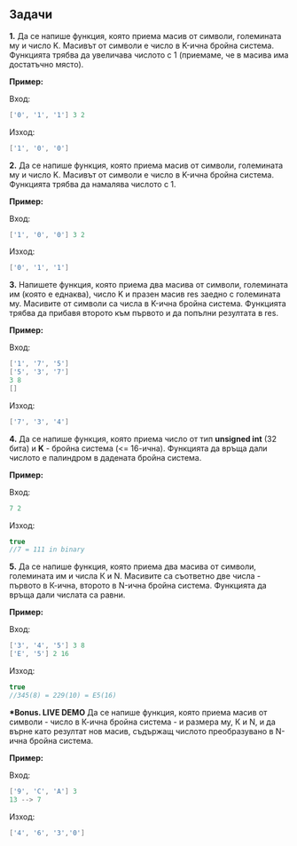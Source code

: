 ## Задачи

**1.** Да се напише функция, която приема масив от символи, големината му и число K. Масивът от символи е число в K-ична бройна система.
Функцията трябва да увеличава числото с 1 (приемаме, че в масива има достатъчно място). 

**Пример:**

Вход:
```c++
['0', '1', '1'] 3 2
```

Изход:
```c++
['1', '0', '0']
```

**2.** Да се напише функция, която приема масив от символи, големината му и число K. Масивът от символи е число в K-ична бройна система.
Функцията трябва да намалява числото с 1. 

**Пример:**

Вход:
```c++
['1', '0', '0'] 3 2
```

Изход:
```c++
['0', '1', '1']
```

**3.** Напишете функция, която приема два масива от символи, големината им (която е еднаква), число K и празен масив res заедно с големината му. Масивите от символи са числа в K-ична бройна система.
Функцията трябва да прибавя второто към първото и да попълни резултата в res.

**Пример:**

Вход:
```c++
['1', '7', '5'] 
['5', '3', '7']
3 8
[]
```

Изход:
```c++
['7', '3', '4']
```


**4.**  Да се напише функция, която приема число от тип **unsigned int** (32 бита) и **K** - бройна система (<= 16-ична). Функцията да връща дали числото е палиндром в дадената бройна система.

**Пример:**

Вход:
```c++
7 2
```

Изход:
```c++
true
//7 = 111 in binary
```

**5.**  Да се напише функция, която приема два масива от символи, големината им и числа К и N. Масивите са съответно две числа - първото в К-ична, второто в N-ична бройна система. Функцията да връща дали числата са равни.

**Пример:**

Вход:
```c++
['3', '4', '5'] 3 8
['E', '5'] 2 16
```

Изход:
```c++
true
//345(8) = 229(10) = E5(16)
```

**\*Bonus. LIVE DEMO** Да се напише функция, която приема масив от символи - число в К-ична бройна система - и размера му, К и N, и да върне като резултат нов масив, съдържащ числото преобразувано в N-ична бройна система.

**Пример:**

Вход:

```c++
['9', 'C', 'A'] 3
13 --> 7
```

Изход:
```c++
['4', '6', '3','0']
```
